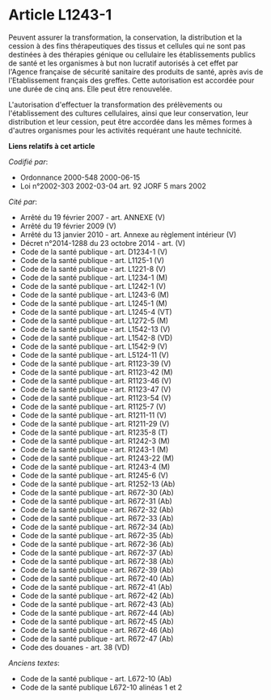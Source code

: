 # Article L1243-1

Peuvent assurer la transformation, la conservation, la distribution et la cession à des fins thérapeutiques des tissus et
cellules qui ne sont pas destinées à des thérapies génique ou cellulaire les établissements publics de santé et les
organismes à but non lucratif autorisés à cet effet par l'Agence française de sécurité sanitaire des produits de santé, après
avis de l'Etablissement français des greffes. Cette autorisation est accordée pour une durée de cinq ans. Elle peut être
renouvelée.

L'autorisation d'effectuer la transformation des prélèvements ou l'établissement des cultures cellulaires, ainsi que leur
conservation, leur distribution et leur cession, peut être accordée dans les mêmes formes à d'autres organismes pour les
activités requérant une haute technicité.

**Liens relatifs à cet article**

_Codifié par_:

  - Ordonnance 2000-548 2000-06-15
  - Loi n°2002-303 2002-03-04 art. 92 JORF 5 mars 2002

_Cité par_:

  - Arrêté du 19 février 2007 - art. ANNEXE (V)
  - Arrêté du 19 février 2009 (V)
  - Arrêté du 13 janvier 2010 - art. Annexe au règlement intérieur (V)
  - Décret n°2014-1288 du 23 octobre 2014 - art. (V)
  - Code de la santé publique - art. D1234-1 (V)
  - Code de la santé publique - art. L1125-1 (V)
  - Code de la santé publique - art. L1221-8 (V)
  - Code de la santé publique - art. L1234-1 (M)
  - Code de la santé publique - art. L1242-1 (V)
  - Code de la santé publique - art. L1243-6 (M)
  - Code de la santé publique - art. L1245-1 (M)
  - Code de la santé publique - art. L1245-4 (VT)
  - Code de la santé publique - art. L1272-5 (M)
  - Code de la santé publique - art. L1542-13 (V)
  - Code de la santé publique - art. L1542-8 (VD)
  - Code de la santé publique - art. L1542-9 (V)
  - Code de la santé publique - art. L5124-11 (V)
  - Code de la santé publique - art. R1123-39 (V)
  - Code de la santé publique - art. R1123-42 (M)
  - Code de la santé publique - art. R1123-46 (V)
  - Code de la santé publique - art. R1123-47 (V)
  - Code de la santé publique - art. R1123-54 (V)
  - Code de la santé publique - art. R1125-7 (V)
  - Code de la santé publique - art. R1211-11 (V)
  - Code de la santé publique - art. R1211-29 (V)
  - Code de la santé publique - art. R1235-8 (T)
  - Code de la santé publique - art. R1242-3 (M)
  - Code de la santé publique - art. R1243-1 (M)
  - Code de la santé publique - art. R1243-22 (M)
  - Code de la santé publique - art. R1243-4 (M)
  - Code de la santé publique - art. R1245-6 (V)
  - Code de la santé publique - art. R1252-13 (Ab)
  - Code de la santé publique - art. R672-30 (Ab)
  - Code de la santé publique - art. R672-31 (Ab)
  - Code de la santé publique - art. R672-32 (Ab)
  - Code de la santé publique - art. R672-33 (Ab)
  - Code de la santé publique - art. R672-34 (Ab)
  - Code de la santé publique - art. R672-35 (Ab)
  - Code de la santé publique - art. R672-36 (Ab)
  - Code de la santé publique - art. R672-37 (Ab)
  - Code de la santé publique - art. R672-38 (Ab)
  - Code de la santé publique - art. R672-39 (Ab)
  - Code de la santé publique - art. R672-40 (Ab)
  - Code de la santé publique - art. R672-41 (Ab)
  - Code de la santé publique - art. R672-42 (Ab)
  - Code de la santé publique - art. R672-43 (Ab)
  - Code de la santé publique - art. R672-44 (Ab)
  - Code de la santé publique - art. R672-45 (Ab)
  - Code de la santé publique - art. R672-46 (Ab)
  - Code de la santé publique - art. R672-47 (Ab)
  - Code des douanes - art. 38 (VD)

_Anciens textes_:

  - Code de la santé publique - art. L672-10 (Ab)
  - Code de la santé publique L672-10 alinéas 1 et 2

